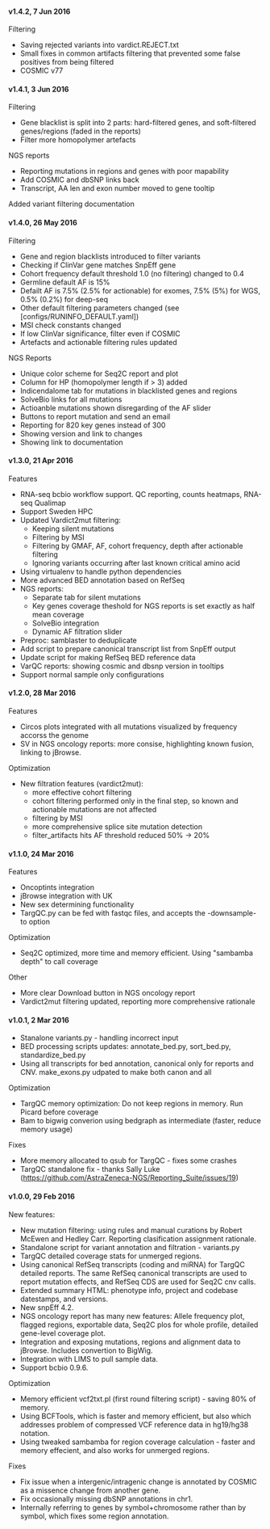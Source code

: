 #### v1.4.2, 7 Jun 2016
Filtering
- Saving rejected variants into vardict.REJECT.txt
- Small fixes in common artifacts filtering that prevented some false positives from being filtered
- COSMIC v77

#### v1.4.1, 3 Jun 2016
Filtering
- Gene blacklist is split into 2 parts: hard-filtered genes, and soft-filtered genes/regions (faded in the reports)
- Filter more homopolymer artefacts

NGS reports 
- Reporting mutations in regions and genes with poor mapability
- Add COSMIC and dbSNP links back
- Transcript, AA len and exon number moved to gene tooltip

Added variant filtering documentation

#### v1.4.0, 26 May 2016
Filtering
- Gene and region blacklists introduced to filter variants
- Checking if ClinVar gene matches SnpEff gene
- Cohort frequency default threshold 1.0 (no filtering) changed to 0.4
- Germline default AF is 15%
- Defailt AF is 7.5% (2.5% for actionable) for exomes, 7.5% (5%) for WGS, 0.5% (0.2%) for deep-seq
- Other default filtering parameters changed (see [configs/RUNINFO_DEFAULT.yaml])
- MSI check constants changed
- If low ClinVar significance, filter even if COSMIC
- Artefacts and actionable filtering rules updated

NGS Reports
- Unique color scheme for Seq2C report and plot
- Column for HP (homopolymer length if > 3) added
- Indicendalome tab for mutations in blacklisted genes and regions
- SolveBio links for all mutations
- Actioanble mutations shown disregarding of the AF slider
- Buttons to report mutation and send an email
- Reporting for 820 key genes instead of 300
- Showing version and link to changes
- Showing link to documentation

#### v1.3.0, 21 Apr 2016
Features
- RNA-seq bcbio workflow support. QC reporting, counts heatmaps, RNA-seq Qualimap
- Support Sweden HPC
- Updated Vardict2mut filtering:
  - Keeping silent mutations
  - Filtering by MSI
  - Filtering by GMAF, AF, cohort frequency, depth after actionable filtering
  - Ignoring variants occurring after last known critical amino acid
- Using virtualenv to handle python dependencies
- More advanced BED annotation based on RefSeq
- NGS reports:
  - Separate tab for silent mutations
  - Key genes coverage theshold for NGS reports is set exactly as half mean coverage
  - SolveBio integration
  - Dynamic AF filtration slider
- Preproc: samblaster to deduplicate
- Add script to prepare canonical transcript list from SnpEff output
- Update script for making RefSeq BED reference data
- VarQC reports: showing cosmic and dbsnp version in tooltips
- Support normal sample only configurations

#### v1.2.0, 28 Mar 2016
Features
- Circos plots integrated with all mutations visualized by frequency accorss the genome
- SV in NGS oncology reports: more consise, highlighting known fusion, linking to jBrowse.

Optimization
- New filtration features (vardict2mut):
  - more effective cohort filtering
  - cohort filtering performed only in the final step, so known and actionable mutations are not affected
  - filtering by MSI
  - more comprehensive splice site mutation detection
  - filter_artifacts hits AF threshold reduced 50% -> 20%


#### v1.1.0, 24 Mar 2016
Features
- Oncoptints integration
- jBrowse integration with UK
- New sex determining functionality
- TargQC.py can be fed with fastqc files, and accepts the   -downsample-to option

Optimization
- Seq2C optimized, more time and memory efficient. Using "sambamba depth" to call coverage

Other
- More clear Download button in NGS oncology report
- Vardict2mut filtering updated, reporting more comprehensive rationale


#### v1.0.1, 2 Mar 2016
- Stanalone variants.py - handling incorrect input
- BED processing scripts updates: annotate_bed.py, sort_bed.py, standardize_bed.py
- Using all transcripts for bed annotation, canonical only for reports and CNV. make_exons.py udpated to make both canon and all

Optimization
- TargQC memory optimization: Do not keep regions in memory. Run Picard before coverage
- Bam to bigwig converion using bedgraph as intermediate (faster, reduce memory usage)

Fixes
- More memory allocated to qsub for TargQC - fixes some crashes
- TargQC standalone fix - thanks Sally Luke (https://github.com/AstraZeneca-NGS/Reporting_Suite/issues/19)


#### v1.0.0, 29 Feb 2016
New features:
- New mutation filtering: using rules and manual curations by Robert McEwen and Hedley Carr. Reporting clasification assignment rationale.
- Standalone script for variant annotation and filtration - variants.py
- TargQC detailed coverage stats for unmerged regions.
- Using canonical RefSeq transcripts (coding and miRNA) for TargQC detailed reports. The same RefSeq canonical transcripts are used to report mutation effects, and RefSeq CDS are used for Seq2C cnv calls.
- Extended summary HTML: phenotype info, project and codebase datestamps, and versions.
- New snpEff 4.2.
- NGS oncology report has many new features: Allele frequency plot, flagged regions, exportable data, Seq2C plos for whole profile, detailed gene-level coverage plot.
- Integration and exposing mutations, regions and alignment data to jBrowse. Includes convertion to BigWig.
- Integration with LIMS to pull sample data.
- Support bcbio 0.9.6.

Optimization
- Memory efficient vcf2txt.pl (first round filtering script) - saving 80% of memory.
- Using BCFTools, which is faster and memory efficient, but also which addresses problem of compressed VCF reference data in hg19/hg38 notation.
- Using tweaked sambamba for region coverage calculation - faster and memory effecient, and also works for unmerged regions.

Fixes
- Fix issue when a intergenic/intragenic change is annotated by COSMIC as a missence change from another gene.
- Fix occasionally missing dbSNP annotations in chr1.
- Internally referring to genes by symbol+chromosome rather than by symbol, which fixes some region annotation.

